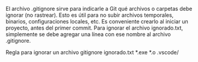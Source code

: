 El archivo .gitignore sirve para indicarle a Git qué archivos o carpetas debe ignorar (no rastrear). Esto es útil para no subir archivos temporales, binarios, configuraciones locales, etc.
Es conveniente crearlo al iniciar un proyecto, antes del primer commit.
Para ignorar el archivo ignorado.txt, simplemente se debe agregar una línea con ese nombre al archivo .gitignore.

Regla para ignorar un archivo gitignore
ignorado.txt
*.exe
*.o
.vscode/

